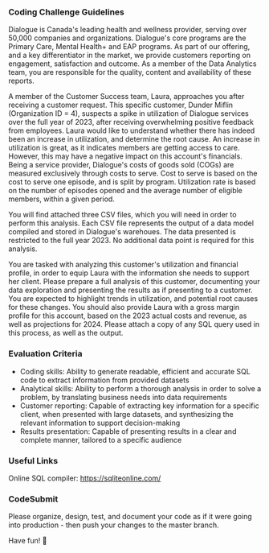 ### Coding Challenge Guidelines
Dialogue is Canada's leading health and wellness provider, serving over 50,000 companies and organizations. Dialogue's core programs are the Primary Care, Mental Health+ and EAP programs. As part of our offering, and a key differentiator in the market, we provide customers reporting on engagement, satisfaction and outcome. As a member of the Data Analytics team, you are responsible for the quality, content and availability of these reports. 

A member of the Customer Success team, Laura, approaches you after receiving a customer request. This specific customer, Dunder Miflin (Organization ID = 4), suspects a spike in utilization of Dialogue services over the full year of 2023, after receiving overwhelming positive feedback from employees. Laura would like to understand whether there has indeed been an increase in utilization, and determine the root cause. An increase in utilization is great, as it indicates members are getting access to care. However, this may have a negative impact on this account's financials. Being a service provider, Dialogue's costs of goods sold (COGs) are measured exclusively through costs to serve. Cost to serve is based on the cost to serve one episode, and is split by program. Utilization rate is based on the number of episodes opened and the average number of eligible members, within a given period. 

You will find attached three CSV files, which you will need in order to perform this analysis. Each CSV file represents the output of a data model compiled and stored in Dialogue's warehoues. The data presented is restricted to the full year 2023. No additional data point is required for this analysis. 

You are tasked with analyzing this customer's utilization and financial profile, in order to equip Laura with the information she needs to support her client. Please prepare a full analysis of this customer, documenting your data exploration and presenting the results as if presenting to a customer. You are expected to highlight trends in utilization, and potential root causes for these changes. You should also provide Laura with a gross margin profile for this account, based on the 2023 actual costs and revenue, as well as projections for 2024. Please attach a copy of any SQL query used in this process, as well as the output. 


### Evaluation Criteria
- Coding skills: Ability to generate readable, efficient and accurate SQL code to extract information from provided datasets
- Analytical skills: Ability to perform a thorough analysis in order to solve a problem, by translating business needs into data requirements
- Customer reporting: Capable of extracting key information for a specific client, when presented with large datasets, and synthesizing the relevant information to support decision-making
- Results presentation: Capable of presenting results in a clear and complete manner, tailored to a specific audience

### Useful Links
Online SQL compiler: https://sqliteonline.com/


### CodeSubmit
Please organize, design, test, and document your code as if it were
going into production - then push your changes to the master branch.

Have fun! 🚀
